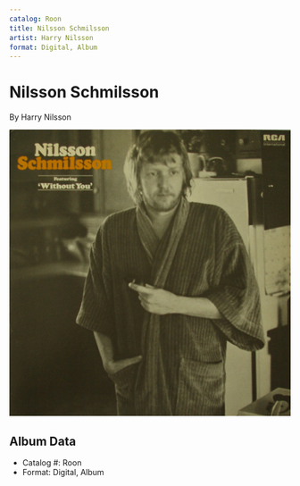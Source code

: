 ```yaml
---
catalog: Roon
title: Nilsson Schmilsson
artist: Harry Nilsson
format: Digital, Album
---
```


# Nilsson Schmilsson

By Harry Nilsson

![](../../assets/albumcovers/Harry_Nilsson-Nilsson_Schmilsson.png)

## Album Data

- Catalog #: Roon
- Format: Digital, Album

